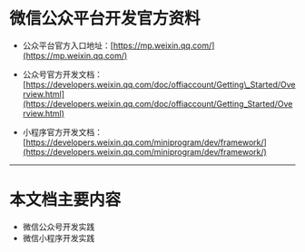 # 微信公众平台开发官方资料

* 公众平台官方入口地址：[https://mp.weixin.qq.com/](https://mp.weixin.qq.com/)

* 公众号官方开发文档：[https://developers.weixin.qq.com/doc/offiaccount/Getting\_Started/Overview.html](https://developers.weixin.qq.com/doc/offiaccount/Getting_Started/Overview.html)

* 小程序官方开发文档：[https://developers.weixin.qq.com/miniprogram/dev/framework/](https://developers.weixin.qq.com/miniprogram/dev/framework/)

---

# 本文档主要内容

* 微信公众号开发实践
* 微信小程序开发实践



